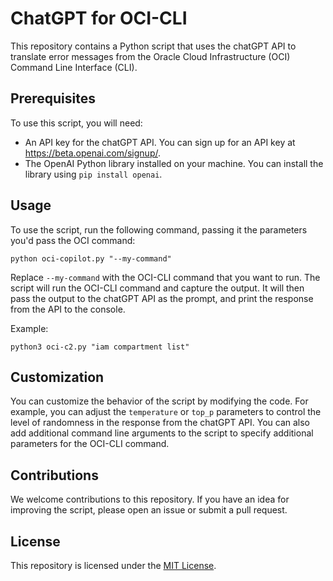 # ChatGPT for OCI-CLI

This repository contains a Python script that uses the chatGPT API to translate error messages from the Oracle Cloud Infrastructure (OCI) Command Line Interface (CLI).

## Prerequisites

To use this script, you will need:

- An API key for the chatGPT API. You can sign up for an API key at https://beta.openai.com/signup/.
- The OpenAI Python library installed on your machine. You can install the library using `pip install openai`.

## Usage

To use the script, run the following command, passing it the parameters you'd pass the OCI command:

`
python oci-copilot.py "--my-command"
`


Replace `--my-command` with the OCI-CLI command that you want to run. The script will run the OCI-CLI command and capture the output. It will then pass the output to the chatGPT API as the prompt, and print the response from the API to the console.

Example:

`
python3 oci-c2.py "iam compartment list"
`

## Customization

You can customize the behavior of the script by modifying the code. For example, you can adjust the `temperature` or `top_p` parameters to control the level of randomness in the response from the chatGPT API. You can also add additional command line arguments to the script to specify additional parameters for the OCI-CLI command.

## Contributions

We welcome contributions to this repository. If you have an idea for improving the script, please open an issue or submit a pull request.

## License

This repository is licensed under the [MIT License](LICENSE).

